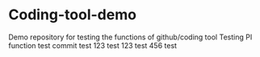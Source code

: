 # Coding-tool-demo
Demo repository for testing the functions of github/coding tool
Testing PI function
test
commit test 123
test
123
test
456
test
